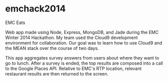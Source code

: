 emchack2014
===========

EMC Eats

Web app made using Node, Express, MongoDB, and Jade during the EMC Winter 2014 Hackathon. My team used the Cloud9 development
environment for collaboration. Our goal was to learn how to use Cloud9 and the MEAN stack over the course of two days.

This app aggregates survey answers from users about where they want to go to lunch. After a survey is ended, the 
top results are composed into a call to the Google Places API. Relative to EMC's RTP location, relevant restaurant
results are then returned to the screen. 
